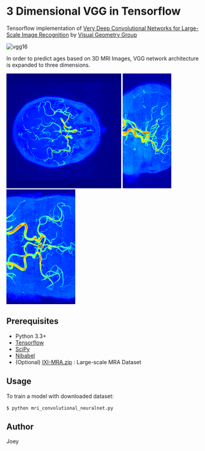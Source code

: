 # 3 Dimensional VGG in Tensorflow

Tensorflow implementation of [Very Deep Convolutional Networks for Large-Scale Image Recognition](https://arxiv.org/abs/1409.1556) by [Visual Geometry Group](http://www.robots.ox.ac.uk/~vgg/) 


<img src="assets/vgg_16.png" alt="vgg16" width="500">


In order to predict ages based on 3D MRI Images, VGG network architecture is expanded to three dimensions.

<img src="assets/brain_x.png" alt="projection_x" height="300">
<img src="assets/brain_y.png" alt="projection_y" height="300">
<img src="assets/brain_z.png" alt="projection_z" height="300">


## Prerequisites

- Python 3.3+
- [Tensorflow](https://www.tensorflow.org/)
- [SciPy](http://www.scipy.org/install.html)
- [Nibabel](http://nipy.org/nibabel/)
- (Optional) [IXI-MRA.zip](http://brain-development.org/ixi-dataset/) : Large-scale MRA Dataset


## Usage

To train a model with downloaded dataset:

    $ python mri_convolutional_neuralnet.py 


## Author

Joey
